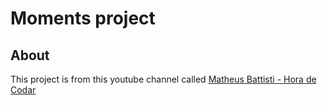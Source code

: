 # Moments project

## About

This project is from this youtube channel called [Matheus Battisti - Hora de Codar](https://www.youtube.com/c/MatheusBattisti)
